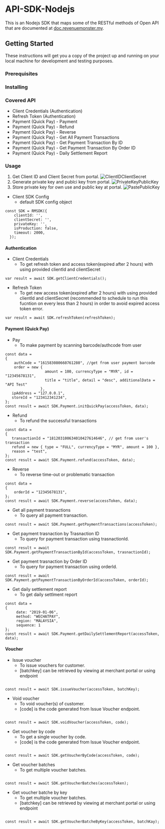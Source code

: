 # API-SDK-Nodejs
This is an Nodejs SDK that maps some of the RESTful methods of Open API that are documented at [doc.revenuemonster.my](https://doc.revenuemonster.my/).

## Getting Started

These instructions will get you a copy of the project up and running on your local machine for development and testing purposes. 

### Prerequisites



### Installing



### Covered API
* Client Credentials (Authentication)
* Refresh Token (Authentication)
* Payment (Quick Pay) - Payment
* Payment (Quick Pay) - Refund
* Payment (Quick Pay) - Reverse
* Payment (Quick Pay) - Get All Payment Transactions
* Payment (Quick Pay) - Get Payment Transaction By ID
* Payment (Quick Pay) - Get Payment Transaction By Order ID
* Payment (Quick Pay) - Daily Settlement Report


### Usage
1. Get Client ID and Client Secret from portal.
![ClientIDClientSecret](https://storage.googleapis.com/rm-portal-assets/img/rm-landing/clientIDclientSecret.png)
2. Generate private key and publci key from portal. 
![PrivateKeyPublicKey](https://storage.googleapis.com/rm-portal-assets/img/rm-landing/privateKeypublicKey.PNG)
3. Store private key for own use and public key at portal.
![PastePublicKey](https://storage.googleapis.com/rm-portal-assets/img/rm-landing/pastePublicKey.png)


* Client SDK Config
    * default SDK config object 
```
const SDK = RMSDK({
    clientId: '',
    clientSecret: '',
    privateKey: '',
    isProduction: false,
    timeout: 2000,
  });
```

#### Authentication


* Client Credentials
    * To get refresh token and access token(expired after 2 hours) with using provided clientId and clientSecret
```
var result = await SDK.getClientCredentials();
```



* Refresh Token
    * To get new access token(expired after 2 hours) with using provided clientId and clientSecret (recommended to schedule to run this fucntion on every less than 2 hours) in order to avoid expired access token error.
```
var result = await SDK.refreshToken(refreshToken);
```



#### Payment (Quick Pay)


* Pay
    * To make payment by scanning barcode/authcode from user
```
const data =
{
    authCode = "161583080660761280", //get from user payment barcode
    order = new { 
                  amount = 100, currencyType = "MYR", id = "12345678131", 
                  title = "title", detail = "desc", additionalData = "API Test" 
                },
   ipAddress = "127.0.0.1",
   storeId = "123412341234", 
};
const result = await SDK.Payment.initQuickPay(accessToken, data);
```



* Refund
    * To refund the successful transactions 
```
const data =
{
   transactionId = "181203100634010427614646", // get from user's transaction 
   refund = new { type = "FULL", currencyType = "MYR", amount = 100 },
   reason = "test",
};
const result = await SDK.Payment.refund(accessToken, data);
```



* Reverse
    * To reverse time-out or problematic transaction
```
const data = 
{
    orderId = "12345678131",
};
const result = await SDK.Payment.reverse(accessToken, data);
```



* Get all payment trasnactions
    * To query all payment transaction.
    
```
const result = await SDK.Payment.getPaymentTransactions(accessToken);
```



* Get payment trasnaction by Trasnaction ID
    * To query for payment transaction using trasnactionId.

    
```
const result = await SDK.Payment.getPaymentTransactionById(accessToken, trasnactionId);
```



* Get payment trasnaction by Order ID
    * To query for payment transaction using orderId.
    
```
const result = await SDK.Payment.getPaymentTransactionByOrderId(accessToken, orderId);
```



* Get daily settlement report
    * To get daily settlment report 
```
const data = 
{
     date: "2019-01-06",
     method: "WECHATPAY",
     region: "MALAYSIA",
     sequence: 1
};
const result = await SDK.Payment.getDailySettlementReport(accessToken, data);
```



#### Voucher


* Issue voucher
    * To issue vouchers for customer. 
    * [batchkey] can be retrieved by viewing at merchant portal or using endpoint
```

const result = await SDK.issueVoucher(accessToken, batchKey);
```



* Void voucher
    * To void voucher(s) of customer. 
    * [code] is the code generated from Issue Voucher endpoint.
```

const result = await SDK.voidVoucher(accessToken, code);
```



* Get voucher by code
    * To get a single voucher by code.
    * [code] is the code generated from Issue Voucher endpoint.
```

const result = await SDK.getVoucherByCode(accessToken, code);
```



* Get voucher batches
    * To get multiple voucher batches.
```

const result = await SDK.getVoucherBatches(accessToken);
```



* Get voucher batche by key
    * To get multiple voucher batches.
    * [batchkey] can be retrieved by viewing at merchant portal or using endpoint
```

const result = await SDK.getVoucherBatcheByKey(accessToken, batchKay);
```
